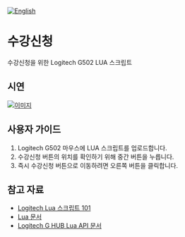 [![English](https://img.shields.io/badge/lang-English-blue.svg)](https://github.com/juho-creator/course_enrollment/blob/main/README.md)

# 수강신청
수강신청을 위한 Logitech G502 LUA 스크립트

## 시연
[![이미지](http://i3.ytimg.com/vi/UmjRJE3Npoc/hqdefault.jpg)
](https://www.youtube.com/watch?v=UmjRJE3Npoc)

## 사용자 가이드
1. Logitech G502 마우스에 LUA 스크립트를 업로드합니다.
2. 수강신청 버튼의 위치를 확인하기 위해 중간 버튼을 누릅니다.
3. 즉시 수강신청 버튼으로 이동하려면 오른쪽 버튼을 클릭합니다.

## 참고 자료
- [Logitech Lua 스크립트 101](https://www.youtube.com/watch?v=lnUPO-_RvsM&list=PLqBxt4UUIGqCo8-J3IpaWyyDT5_QKM35G&index=1)
- [Lua 문서](https://www.lua.org/)
- [Logitech G HUB Lua API 문서](https://github.com/juho-creator/course_enrollment/blob/main/G_series_Lua_API.pdf)
